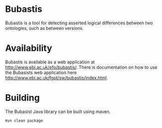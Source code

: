 # Bubastis

Bubastis is a tool for detecting asserted logical differences between two ontologies, such as between versions. 
 
# Availability
Bubastis is available as a web application at http://www.ebi.ac.uk/efo/bubastis/. There is documentation on how to use the Bubasists web
application here http://www.ebi.ac.uk/fgpt/sw/bubastis/index.html. 

# Building

The Bubasist Java library can be built using maven. 

```
mvn clean package
```


